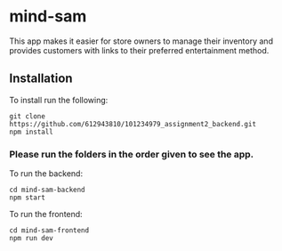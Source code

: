 # mind-sam

This app makes it easier for store owners to manage their inventory and provides customers with  links to their preferred entertainment method.
## Installation

To install run the following: 

```
git clone https://github.com/612943810/101234979_assignment2_backend.git
npm install
```

### Please run the folders in the order given to see the app.


To run the backend:
```
cd mind-sam-backend
npm start
```

To run the frontend:
```
cd mind-sam-frontend
npm run dev
```
